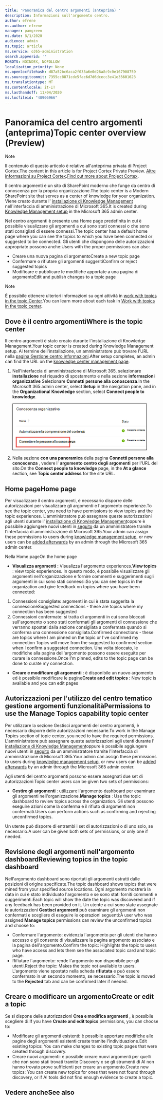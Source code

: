```yaml
---
title: 'Panoramica del centro argomenti (anteprima) '
description: Informazioni sull'argomento centro.
author: efrene
ms.author: efrene
manager: pamgreen
ms.date: 8/1/2020
audience: admin
ms.topic: article
ms.service: o365-administration
search.appverid: ''
ROBOTS: NOINDEX, NOFOLLOW
localization_priority: None
ms.openlocfilehash: d87a52bc6aca2f033a6e0d26a8c9c0e167908759
ms.sourcegitcommit: 7355cc8871cde5fac6d7d6dcecc3e41e35601623
ms.translationtype: MT
ms.contentlocale: it-IT
ms.lasthandoff: 11/04/2020
ms.locfileid: "48906966"
---
```

# <a name="topic-center-overview-preview"></a><span data-ttu-id="d92df-103">Panoramica del centro argomenti (anteprima)</span><span class="sxs-lookup"><span data-stu-id="d92df-103">Topic center overview (Preview)</span></span>

> [!Note] 
> <span data-ttu-id="d92df-104">Il contenuto di questo articolo è relativo all'anteprima privata di Project Cortex.</span><span class="sxs-lookup"><span data-stu-id="d92df-104">The content in this article is for Project Cortex Private Preview.</span></span> <span data-ttu-id="d92df-105">[Altre informazioni su Project Cortex](https://aka.ms/projectcortex).</span><span class="sxs-lookup"><span data-stu-id="d92df-105">[Find out more about Project Cortex](https://aka.ms/projectcortex).</span></span>

<span data-ttu-id="d92df-106">Il centro argomenti è un sito di SharePoint moderno che funge da centro di conoscenza per la propria organizzazione.</span><span class="sxs-lookup"><span data-stu-id="d92df-106">The topic center is a Modern SharePoint site that serves as a center of knowledge for your organization.</span></span> <span data-ttu-id="d92df-107">Viene creato durante l' [installazione di Knowledge Management](set-up-knowledge-network.md) nell'interfaccia di amministrazione di Microsoft 365.</span><span class="sxs-lookup"><span data-stu-id="d92df-107">It is created during [Knowledge Management setup](set-up-knowledge-network.md) in the Microsoft 365 admin center.</span></span>

<span data-ttu-id="d92df-108">Nel centro argomenti è presente una Home page predefinita in cui è possibile visualizzare gli argomenti a cui sono stati connessi o che sono stati consigliati di essere connessi.</span><span class="sxs-lookup"><span data-stu-id="d92df-108">The topic center has a default home page where you can see the topics to which you have been connected or suggested to be connected.</span></span> <span data-ttu-id="d92df-109">Gli utenti che dispongono delle autorizzazioni appropriate possono anche:</span><span class="sxs-lookup"><span data-stu-id="d92df-109">Users with the proper permissions can also:</span></span>

- <span data-ttu-id="d92df-110">Creare una nuova pagina di argomento</span><span class="sxs-lookup"><span data-stu-id="d92df-110">Create a new topic page</span></span>
- <span data-ttu-id="d92df-111">Confermare o rifiutare gli argomenti suggeriti</span><span class="sxs-lookup"><span data-stu-id="d92df-111">Confirm or reject suggested topics</span></span>
- <span data-ttu-id="d92df-112">Modificare e pubblicare le modifiche apportate a una pagina di argomento</span><span class="sxs-lookup"><span data-stu-id="d92df-112">Edit and publish changes to a topic page</span></span>

> [!Note] 
> <span data-ttu-id="d92df-113">È possibile ottenere ulteriori informazioni su ogni attività in [work with topics in the topic Center](work-with-topics.md).</span><span class="sxs-lookup"><span data-stu-id="d92df-113">You can learn more about each task in [Work with topics in the topic center](work-with-topics.md).</span></span>

## <a name="where-is-the-topic-center"></a><span data-ttu-id="d92df-114">Dove è il centro argomenti</span><span class="sxs-lookup"><span data-stu-id="d92df-114">Where is the topic center</span></span>

<span data-ttu-id="d92df-115">Il centro argomenti è stato creato durante l'installazione di Knowledge Management.</span><span class="sxs-lookup"><span data-stu-id="d92df-115">Your topic center is created during Knowledge Management setup.</span></span> <span data-ttu-id="d92df-116">Al termine dell'installazione, un amministratore può trovare l'URL nella [pagina Gestione centro informazioni](manage-knowledge-network.md).</span><span class="sxs-lookup"><span data-stu-id="d92df-116">After setup completes, an admin can find the URL on the [knowledge center management page](manage-knowledge-network.md).</span></span>

1. <span data-ttu-id="d92df-117">Nell'interfaccia di amministrazione di Microsoft 365, selezionare **installazione** nel riquadro di spostamento e nella sezione **informazioni organizzative** Selezionare **Connetti persone alla conoscenza**.</span><span class="sxs-lookup"><span data-stu-id="d92df-117">In the Microsoft 365 admin center, select **Setup** in the navigation pane, and in the **Organizational Knowledge** section, select **Connect people to knowledge**.</span></span>

   ![Connettere le persone alla conoscenza](../media/content-understanding/manage-connect-people-to-knowledge.png) </br>

2. <span data-ttu-id="d92df-119">Nella sezione **con una panoramica** della pagina **Connetti persone alla conoscenza** , vedere l' **argomento centro degli argomenti** per l'URL del sito.</span><span class="sxs-lookup"><span data-stu-id="d92df-119">On the **Connect people to knowledge** page, in the **At a glance** section, see **Topic center address** for the site URL.</span></span>

## <a name="home-page"></a><span data-ttu-id="d92df-120">Home page</span><span class="sxs-lookup"><span data-stu-id="d92df-120">Home page</span></span>

<span data-ttu-id="d92df-121">Per visualizzare il centro argomenti, è necessario disporre delle autorizzazioni per visualizzare gli argomenti e l'argomento esperienze.</span><span class="sxs-lookup"><span data-stu-id="d92df-121">To see the topic center, you need to have permissions to view topics and the topic experiences.</span></span> <span data-ttu-id="d92df-122">L'amministratore può assegnare queste autorizzazioni agli utenti durante l' [installazione di Knowledge Management](set-up-knowledge-network.md)oppure è possibile aggiungere nuovi utenti in [seguito](give-user-permissions-to-the-topic-center.md) da un amministratore tramite l'interfaccia di amministrazione di Microsoft 365.</span><span class="sxs-lookup"><span data-stu-id="d92df-122">Your admin can assign these permissions to users during [knowledge management setup](set-up-knowledge-network.md), or new users can be [added afterwards](give-user-permissions-to-the-topic-center.md) by an admin through the Microsoft 365 admin center.</span></span>

<span data-ttu-id="d92df-123">Nella Home page</span><span class="sxs-lookup"><span data-stu-id="d92df-123">On the home page</span></span> 
- <span data-ttu-id="d92df-124">**Visualizza argomenti** : Visualizza l'argomento experiences.</span><span class="sxs-lookup"><span data-stu-id="d92df-124">**View topics** : view topic experiences.</span></span> <span data-ttu-id="d92df-125">In questo modo, è possibile visualizzare gli argomenti nell'organizzazione e fornire commenti e suggerimenti sugli argomenti in cui sono stati connessi:</span><span class="sxs-lookup"><span data-stu-id="d92df-125">So you can see topics in the organization and give feedback on topics where you have been connected:</span></span>
1. <span data-ttu-id="d92df-126">Connessioni consigliate: argomenti in cui è stata suggerita la connessione</span><span class="sxs-lookup"><span data-stu-id="d92df-126">Suggested connections - these are topics where my connection has been suggested</span></span>
2. <span data-ttu-id="d92df-127">Connessioni confermate: si tratta di argomenti in cui sono bloccati sull'argomento o sono stati confermati gli argomenti di connessione che verranno spostati dalla sezione consigliata a confermata quando si conferma una connessione consigliata.</span><span class="sxs-lookup"><span data-stu-id="d92df-127">Confirmed connections - these are topics where I am pinned on the topic or I've confirmed my connection Topics will move from the suggested to confirmed section when I confirm a suggested connection.</span></span>
<span data-ttu-id="d92df-128">Una volta bloccato, le modifiche alla pagina dell'argomento possono essere eseguite per curare la connessione.</span><span class="sxs-lookup"><span data-stu-id="d92df-128">Once I'm pinned, edits to the topic page can be done to curate my connection.</span></span>

- <span data-ttu-id="d92df-129">**Creare e modificare gli argomenti** : è disponibile un nuovo argomento ed è possibile modificare le pagine</span><span class="sxs-lookup"><span data-stu-id="d92df-129">**Create and edit topics** : New topic is available and you can edit pages</span></span>


## <a name="permissions-to-use-the-manage-topics-capability-topic-center"></a><span data-ttu-id="d92df-130">Autorizzazioni per l'utilizzo del centro tematico gestione argomenti funzionalità</span><span class="sxs-lookup"><span data-stu-id="d92df-130">Permissions to use the Manage Topics capability topic center</span></span>

<span data-ttu-id="d92df-131">Per utilizzare la sezione Gestisci argomenti del centro argomenti, è necessario disporre delle autorizzazioni necessarie.</span><span class="sxs-lookup"><span data-stu-id="d92df-131">To work in the Manage Topics section of topic center, you need to have the required permissions.</span></span> <span data-ttu-id="d92df-132">L'amministratore può assegnare queste autorizzazioni agli utenti durante l' [installazione di Knowledge Management](set-up-knowledge-network.md)oppure è possibile aggiungere nuovi utenti in [seguito](give-user-permissions-to-the-topic-center.md) da un amministratore tramite l'interfaccia di amministrazione di Microsoft 365.</span><span class="sxs-lookup"><span data-stu-id="d92df-132">Your admin can assign these permissions to users during [knowledge management setup](set-up-knowledge-network.md), or new users can be [added afterwards](give-user-permissions-to-the-topic-center.md) by an admin through the Microsoft 365 admin center.</span></span>

<span data-ttu-id="d92df-133">Agli utenti del centro argomenti possono essere assegnati due set di autorizzazioni:</span><span class="sxs-lookup"><span data-stu-id="d92df-133">Topic center users can be given two sets of permissions:</span></span>

- <span data-ttu-id="d92df-134">**Gestire gli argomenti** : utilizzare l'argomento dashboard per esaminare gli argomenti nell'organizzazione.</span><span class="sxs-lookup"><span data-stu-id="d92df-134">**Manage topics** : Use the topic dashboard to review topics across the organization.</span></span> <span data-ttu-id="d92df-135">Gli utenti possono eseguire azioni come la conferma e il rifiuto di argomenti non confermati.</span><span class="sxs-lookup"><span data-stu-id="d92df-135">Users can perform actions such as confirming and rejecting unconfirmed topics.</span></span>

<span data-ttu-id="d92df-136">Un utente può disporre di entrambi i set di autorizzazioni o di uno solo, se necessario.</span><span class="sxs-lookup"><span data-stu-id="d92df-136">A user can be given both sets of permissions, or only one if needed.</span></span> 

## <a name="reviewing-topics-in-the-topic-dashboard"></a><span data-ttu-id="d92df-137">Revisione degli argomenti nell'argomento dashboard</span><span class="sxs-lookup"><span data-stu-id="d92df-137">Reviewing topics in the topic dashboard</span></span>

<span data-ttu-id="d92df-138">Nell'argomento dashboard sono riportati gli argomenti estratti dalle posizioni di origine specificate.</span><span class="sxs-lookup"><span data-stu-id="d92df-138">The topic dashboard shows topics that were mined from your specified source locations.</span></span> <span data-ttu-id="d92df-139">Ogni argomento mostrerà la data in cui è stato individuato l'argomento e se sono stati forniti commenti e suggerimenti.</span><span class="sxs-lookup"><span data-stu-id="d92df-139">Each topic will show the date the topic was discovered and if any feedback has been provided on it.</span></span> <span data-ttu-id="d92df-140">Un utente a cui sono state assegnate le autorizzazioni **Gestisci argomenti** può esaminare gli argomenti non confermati e scegliere di eseguire le operazioni seguenti:</span><span class="sxs-lookup"><span data-stu-id="d92df-140">A user who was assigned **Manage topics** permissions can review the unconfirmed topics and choose to:</span></span>
- <span data-ttu-id="d92df-141">Confermare l'argomento: evidenzia l'argomento per gli utenti che hanno accesso e gli consente di visualizzare la pagina argomento associato e la pagina dell'argomento.</span><span class="sxs-lookup"><span data-stu-id="d92df-141">Confirm the topic: Highlights the topic to users who have access and lets them see the associated topic card and topic page.</span></span>
- <span data-ttu-id="d92df-142">Rifiutare l'argomento: rende l'argomento non disponibile per gli utenti.</span><span class="sxs-lookup"><span data-stu-id="d92df-142">Reject the topic: Makes the topic not available to users.</span></span> <span data-ttu-id="d92df-143">L'argomento viene spostato nella scheda **rifiutata** e può essere confermato in un secondo momento, se necessario.</span><span class="sxs-lookup"><span data-stu-id="d92df-143">The topic is moved to the **Rejected** tab and can be confirmed later if needed.</span></span>

## <a name="create-or-edit-a-topic"></a><span data-ttu-id="d92df-144">Creare o modificare un argomento</span><span class="sxs-lookup"><span data-stu-id="d92df-144">Create or edit a topic</span></span>

<span data-ttu-id="d92df-145">Se si dispone delle autorizzazioni **Crea e modifica argomenti** , è possibile scegliere di:</span><span class="sxs-lookup"><span data-stu-id="d92df-145">If you have **Create and edit topics** permissions, you can choose to:</span></span>

- <span data-ttu-id="d92df-146">Modificare gli argomenti esistenti: è possibile apportare modifiche alle pagine degli argomenti esistenti create tramite l'individuazione.</span><span class="sxs-lookup"><span data-stu-id="d92df-146">Edit existing topics: You can make changes to existing topic pages that were created through discovery.</span></span>
- <span data-ttu-id="d92df-147">Creare nuovi argomenti: è possibile creare nuovi argomenti per quelli che non sono stati trovati tramite Discovery o se gli strumenti di AI non hanno trovato prove sufficienti per creare un argomento.</span><span class="sxs-lookup"><span data-stu-id="d92df-147">Create new topics: You can create new topics for ones that were not found through discovery, or if AI tools did not find enough evidence to create a topic.</span></span>






## <a name="see-also"></a><span data-ttu-id="d92df-148">Vedere anche</span><span class="sxs-lookup"><span data-stu-id="d92df-148">See also</span></span>



  






